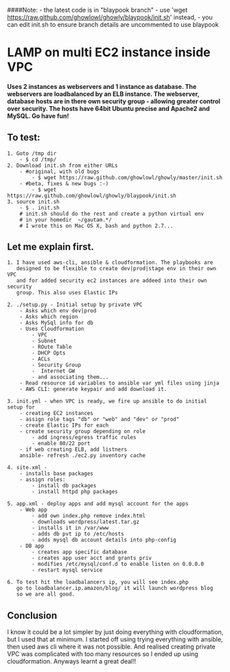 ####Note:
    - the latest code is in "blaypook branch"
    - use 'wget https://raw.github.com/ghowlowl/ghowly/blaypook/init.sh' instead,
    - you can edit init.sh to ensure branch details are uncommented to use blaypook

LAMP on multi EC2 instance inside VPC
================================================================
#### Uses 2 instances as webservers and 1 instance as database. The webservers are loadbalanced by an ELB instance. The webserver, database hosts are in there own security group - allowing greater control over security. The hosts have 64bit Ubuntu precise and Apache2 and MySQL. Go have fun!

To test:
--------------------
    1. Goto /tmp dir
        - $ cd /tmp/
    2. Download init.sh from either URLs
        - #original, with old bugs
            - $ wget https://raw.github.com/ghowlowl/ghowly/master/init.sh
        - #beta, fixes & new bugs :-)
            - $ wget https://raw.github.com/ghowlowl/ghowly/blaypook/init.sh
    3. source init.sh
        - $ . init.sh
        # init.sh should do the rest and create a python virtual env
        # in your homedir  ~/gautam.*/
        # I wrote this on Mac OS X, bash and python 2.7...


Let me explain first.
--------------------

    1. I have used aws-cli, ansible & cloudformation. The playbooks are
       designed to be flexible to create dev|prod|stage env in their own VPC
       and for added security ec2 instances are addeed into their own security
       group. This also uses Elastic IPs

    2. ./setup.py - Initial setup by private VPC
        - Asks which env dev|prod
        - Asks which region
        - Asks MySql info for db
        - Uses Cloudformation
            - VPC
            - Subnet
            - ROute Table
            - DHCP Opts
            - ACLs
            - Security Group
            -  Internet GW
            - and associating them...
        - Read resource id variables to ansible var yml files using jinja
        - AWS CLI: generate keypair and add download it.

    3. init.yml - when VPC is ready, we fire up ansible to do initial setup for
        - creating EC2 instances
        - assign role tags "db" or "web" and "dev" or "prod"
        - create Elastic IPs for each
        - create security group depending on role
            - add ingress/egress traffic rules
            - enable 80/22 port
        - if web creating ELB, add listners
        ansible- refresh ./ec2.py inventory cache

    4. site.xml -
        - installs base packages
        - assign roles:
            - install db packages
            - install httpd php packages

    5. app.xml - deploy apps and add mysql account for the apps
        - Web app
            - add own index.php remove index.html
            - downloads wordpress/latest.tar.gz
            - installs it in /var/www
            - adds db pvt ip to /etc/hosts
            - adds mysql db account details into php-config
        - DB app
            - creates app specific database
            - creates app user acct and grants priv
            - modifies /etc/mysql/conf.d to enable listen on 0.0.0.0
            - restart mysql service

    6. To test hit the loadbalancers ip, you will see index.php
       go to loadbalancer.ip.amazon/blog/ it will launch wordpress blog
       so we are all good.

Conclusion
--------------------
I know it could be a lot simpler by just doing everything with cloudformation, but I used that at minimum. I started off using trying everything with ansible, then used aws cli where it was not possible. And realised creating private VPC was complicated with too many resources so I ended up using cloudformation. Anyways learnt a great deal!!

